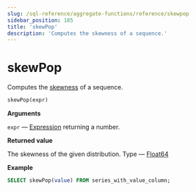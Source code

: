 ```yaml
---
slug: /sql-reference/aggregate-functions/reference/skewpop
sidebar_position: 185
title: 'skewPop'
description: 'Computes the skewness of a sequence.'
---
```


# skewPop

Computes the [skewness](https://en.wikipedia.org/wiki/Skewness) of a sequence.

``` sql
skewPop(expr)
```

**Arguments**

`expr` — [Expression](/sql-reference/syntax#expressions) returning a number.

**Returned value**

The skewness of the given distribution. Type — [Float64](../../../sql-reference/data-types/float.md)

**Example**

``` sql
SELECT skewPop(value) FROM series_with_value_column;
```
